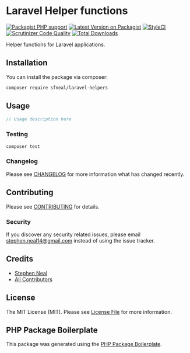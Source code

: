 # Laravel Helper functions

[![Packagist PHP support](https://img.shields.io/packagist/php-v/sfneal/laravel-helpers)](https://packagist.org/packages/sfneal/laravel-helpers)
[![Latest Version on Packagist](https://img.shields.io/packagist/v/sfneal/laravel-helpers.svg?style=flat-square)](https://packagist.org/packages/sfneal/laravel-helpers)
[![StyleCI](https://github.styleci.io/repos/289049580/shield?branch=master)](https://github.styleci.io/repos/289049580?branch=master)
[![Scrutinizer Code Quality](https://scrutinizer-ci.com/g/sfneal/laravel-helpers/badges/quality-score.png?b=master)](https://scrutinizer-ci.com/g/sfneal/laravel-helpers/?branch=master)
[![Total Downloads](https://img.shields.io/packagist/dt/sfneal/laravel-helpers.svg?style=flat-square)](https://packagist.org/packages/sfneal/laravel-helpers)

Helper functions for Laravel applications.

## Installation

You can install the package via composer:

```bash
composer require sfneal/laravel-helpers
```

## Usage

``` php
// Usage description here
```

### Testing

``` bash
composer test
```

### Changelog

Please see [CHANGELOG](CHANGELOG.md) for more information what has changed recently.

## Contributing

Please see [CONTRIBUTING](CONTRIBUTING.md) for details.

### Security

If you discover any security related issues, please email stephen.neal14@gmail.com instead of using the issue tracker.

## Credits

- [Stephen Neal](https://github.com/sfneal)
- [All Contributors](../../contributors)

## License

The MIT License (MIT). Please see [License File](LICENSE.md) for more information.

## PHP Package Boilerplate

This package was generated using the [PHP Package Boilerplate](https://laravelpackageboilerplate.com).
